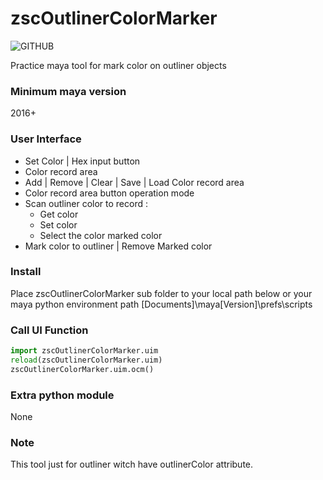 # zscOutlinerColorMarker
![GITHUB](https://1.bp.blogspot.com/-0jIaxfg6eYA/X3cg-gEj0MI/AAAAAAAADfY/Zeg7VfrUdSg_mbE_Mh8TYu29ix0LKK5DQCLcBGAsYHQ/s320/_screenshot.png)

Practice maya tool for mark color on outliner objects

### **Minimum maya version**
2016+

### **User Interface**
* Set Color | Hex input button
* Color record area
* Add | Remove | Clear | Save | Load Color record area
* Color record area button operation mode
* Scan outliner color to record :
  * Get color
  * Set color
  * Select the color marked color
* Mark color to outliner | Remove Marked color

### **Install**
Place zscOutlinerColorMarker sub folder to your local path below or your maya python environment path
[Documents]\maya\[Version]\prefs\scripts

### **Call UI Function**
```py
import zscOutlinerColorMarker.uim
reload(zscOutlinerColorMarker.uim)
zscOutlinerColorMarker.uim.ocm() 
```

### **Extra python module**
None

### **Note**
This tool just for outliner witch have outlinerColor attribute.

